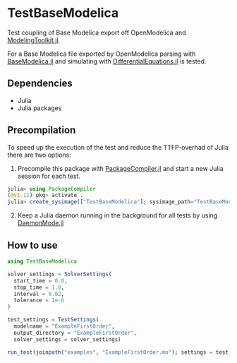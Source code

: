 # TestBaseModelica

Test coupling of Base Modelica export off OpenModelica and
[ModelingToolkit.jl](https://github.com/SciML/ModelingToolkit.jl).

For a Base Modelica file exported by OpenModelica parsing with
[BaseModelica.jl](https://github.com/SciML/BaseModelica.jl) and simulating with
[DifferentialEquations.jl](https://github.com/SciML/DifferentialEquations.jl) is
tested.

## Dependencies

  - Julia
  - Julia packages

## Precompilation

To speed up the execution of the test and reduce the TTFP-overhad of Julia there are two options:

1. Precompile this package with
   [PackageCompiler.jl](https://github.com/JuliaLang/PackageCompiler.jl) and
   start a new Julia session for each test.

  ```julia
  julia> using PackageCompiler
  (@v1.11) pkg> activate .
  julia> create_sysimage(["TestBaseModelica"]; sysimage_path="TestBaseModelica.so", precompile_execution_file="precompile_skript.jl" )
  ```

2. Keep a Julia daemon running in the background for all tests by using
   [DaemonMode.jl](https://github.com/dmolina/DaemonMode.jl)

## How to use

```julia
using TestBaseModelica

solver_settings = SolverSettings(
  start_time = 0.0,
  stop_time = 1.0,
  interval = 0.02,
  tolerance = 1e-6
)

test_settings = TestSettings(
  modelname = "ExampleFirstOrder",
  output_directory = "ExampleFirstOrder",
  solver_settings = solver_settings)

run_test(joinpath("examples", "ExampleFirstOrder.mo"); settings = test_settings)
```
